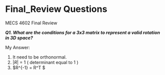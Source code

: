 # Final_Review Questions
MECS 4602 Final Review

***Q1. What are the conditions for a 3x3 matrix to represent a valid rotation in 3D space?***

My Answer: 

1. It need to be orthonormal.
2. $|R|$ = 1 ( determinant equal to 1 )
3. $R^{-1} = R^T $

